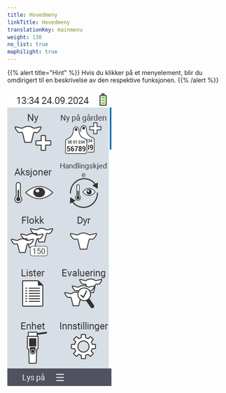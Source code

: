 ```yaml
---
title: Hovedmeny
linkTitle: Hovedmeny
translationKey: mainmenu
weight: 130
no_list: true
maphilight: true
---
```

{{% alert title="Hint" %}}
Hvis du klikker på et menyelement, blir du omdirigert til en beskrivelse av den respektive funksjonen.
{{% /alert %}}

<img src="mainmenu.png" alt="VitalControl Hovedmeny" title="Hovedmeny" usemap="#workmap" class="maphilight" />

<map name="workmap">
  <area shape="rect" coords="3,40,116,160" alt="Ny" title="Opprett nye dyr&#10;Museklikk: åpne dokumentasjon" href="/no/docs/new/">
  <area shape="rect" coords="3,160,116,280" alt="Handlinger" title="Handlinger på dyr&#10;Museklikk: åpne dokumentasjon" href="/no/docs/actions/">
  <area shape="rect" coords="3,280,116,400" alt="Flokk" title="Flokk meny&#10;Museklikk: åpne dokumentasjon" href="/no/docs/herd/">
  <area shape="rect" coords="3,400,116,520" alt="Lister" title="Dyrelister&#10;Museklikk: åpne dokumentasjon" href="/no/docs/lists/">
  <area shape="rect" coords="3,520,116,634" alt="Enhet" title="Enhet&#10;Museklikk: åpne dokumentasjon" href="/no/docs/device/">

  <area shape="rect" coords="116,40,230,160" alt="Ny på gården" title="Tilgang til dyr&#10;Museklikk: åpne dokumentasjon" href="/no/docs/new-on-farm/">
  <area shape="rect" coords="116,160,230,280" alt="Handlingskjede" title="Handlingskjede&#10;Museklikk: åpne dokumentasjon" href="/no/docs/chain-of-actions/">
  <area shape="rect" coords="116,280,230,400" alt="Dyr" title="Dyr&#10;Museklikk: åpne dokumentasjon" href="/no/docs/animal/">
  <area shape="rect" coords="116,400,230,520" alt="Evaluering" title="Evaluering&#10;Museklikk: åpne dokumentasjon" href="/no/docs/evaluation/">
  <area shape="rect" coords="116,520,230,634" alt="Innstillinger" title="Innstillinger&#10;Museklikk: åpne dokumentasjon" href="/no/docs/settings/">
</map>
